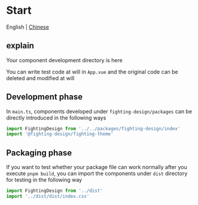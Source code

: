 # Start

English | [Chinese](https://github.com/Tyh2001/fighting-design/blob/master/start/README.md)

## explain

Your component development directory is here

You can write test code at will in `App.vue` and the original code can be deleted and modified at will

## Development phase

In `main.ts`, components developed under `fighting-design/packages` can be directly introduced in the following ways

```ts
import FightingDesign from '../../packages/fighting-design/index'
import '@fighting-design/fighting-theme'
```

## Packaging phase

If you want to test whether your package file can work normally after you execute `pnpm build`, you can import the components under `dist` directory for testing in the following way

```ts
import FightingDesign from '../dist'
import '../dist/dist/index.css'
```
